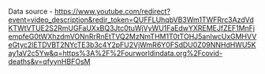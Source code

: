 Data source - https://www.youtube.com/redirect?event=video_description&redir_token=QUFFLUhqbVB3Wm1TWFRrc3AzdVdKTWtVTUE2S2RmUGFaUXxBQ3Jtc0tuWjVyWU1FaEdwYXREMEJfZEF1MnFjempfeG0tWXhzdmVONnRrRnEtTVQ2MzNmTHM1T0tTOHJ5anIwcUxGMHVVeGtyc2lETDVBT2NYcTE3b3c4Y2pFU2VjWmR6Y0FSdDU0Z09NNHdHWU5Kay1aV2c5Yw&q=https%3A%2F%2Fourworldindata.org%2Fcovid-deaths&v=qfyynHBFOsM
